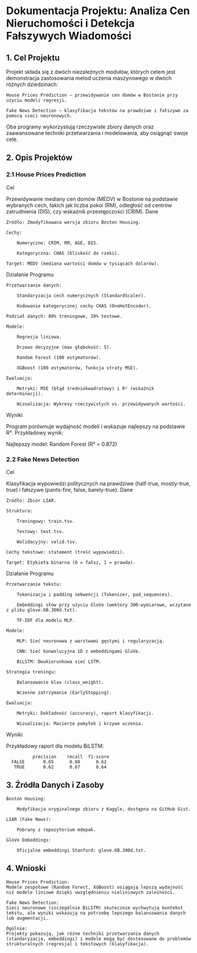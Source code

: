 # Dokumentacja Projektu: Analiza Cen Nieruchomości i Detekcja Fałszywych Wiadomości
## 1. Cel Projektu

Projekt składa się z dwóch niezależnych modułów, których celem jest demonstracja zastosowania metod uczenia maszynowego w dwóch różnych dziedzinach:

    House Prices Prediction – przewidywanie cen domów w Bostonie przy użyciu modeli regresji.

    Fake News Detection – klasyfikacja tekstów na prawdziwe i fałszywe za pomocą sieci neuronowych.

Oba programy wykorzystują rzeczywiste zbiory danych oraz zaawansowane techniki przetwarzania i modelowania, aby osiągnąć swoje cele.
## 2. Opis Projektów
### 2.1 House Prices Prediction
Cel

Przewidywanie mediany cen domów (MEDV) w Bostonie na podstawie wybranych cech, takich jak liczba pokoi (RM), odległość od centrów zatrudnienia (DIS), czy wskaźnik przestępczości (CRIM).
Dane

    Źródło: Zmodyfikowana wersja zbioru Boston Housing.

    Cechy:

        Numeryczne: CRIM, RM, AGE, DIS.

        Kategoryczna: CHAS (bliskość do rzeki).

    Target: MEDV (mediana wartości domów w tysiącach dolarów).

Działanie Programu

    Przetwarzanie danych:

        Standaryzacja cech numerycznych (StandardScaler).

        Kodowanie kategorycznej cechy CHAS (OneHotEncoder).

    Podział danych: 80% treningowe, 20% testowe.

    Modele:

        Regresja liniowa.

        Drzewo decyzyjne (max głębokość: 5).

        Random Forest (100 estymatorów).

        XGBoost (100 estymatorów, funkcja straty MSE).

    Ewaluacja:

        Metryki: MSE (błąd średniokwadratowy) i R² (wskaźnik determinacji).

        Wizualizacja: Wykresy rzeczywistych vs. przewidywanych wartości.

Wyniki

Program porównuje wydajność modeli i wskazuje najlepszy na podstawie R². Przykładowy wynik:

Najlepszy model: Random Forest (R² = 0.872)

### 2.2 Fake News Detection
Cel

Klasyfikacja wypowiedzi politycznych na prawdziwe (half-true, mostly-true, true) i fałszywe (pants-fire, false, barely-true).
Dane

    Źródło: Zbiór LIAR.

    Struktura:

        Treningowy: train.tsv.

        Testowy: test.tsv.

        Walidacyjny: valid.tsv.

    Cechy tekstowe: statement (treść wypowiedzi).

    Target: Etykieta binarna (0 = fałsz, 1 = prawda).

Działanie Programu

    Przetwarzanie tekstu:

        Tokenizacja i padding sekwencji (Tokenizer, pad_sequences).

        Embeddingi słów przy użyciu GloVe (wektory 300-wymiarowe, wczytane z pliku glove.6B.300d.txt).

        TF-IDF dla modelu MLP.

    Modele:

        MLP: Sieć neuronowa z warstwami gęstymi i regularyzacją.

        CNN: Sieć konwolucyjna 1D z embeddingami GloVe.

        BiLSTM: Dwukierunkowa sieć LSTM.

    Strategia treningu:

        Balansowanie klas (class_weight).

        Wczesne zatrzymanie (EarlyStopping).

    Ewaluacja:

        Metryki: Dokładność (accuracy), raport klasyfikacji.

        Wizualizacja: Macierze pomyłek i krzywe uczenia.

Wyniki

Przykładowy raport dla modelu BiLSTM:

              precision    recall  f1-score  
      FALSE       0.65      0.60      0.62  
       TRUE       0.62      0.67      0.64  

## 3. Źródła Danych i Zasoby

    Boston Housing:

        Modyfikacja oryginalnego zbioru z Kaggle, dostępna na GitHub Gist.

    LIAR (Fake News):

        Pobrany z repozytorium mdepak.

    GloVe Embeddings:

        Oficjalne embeddingi Stanford: glove.6B.300d.txt.

## 4. Wnioski

    House Prices Prediction:
    Modele zespołowe (Random Forest, XGBoost) osiągają lepszą wydajność niż modele liniowe dzięki uwzględnieniu nieliniowych zależności.

    Fake News Detection:
    Sieci neuronowe (szczególnie BiLSTM) skutecznie wychwytują kontekst tekstu, ale wyniki wskazują na potrzebę lepszego balansowania danych lub augmentacji.

    Ogólnie:
    Projekty pokazują, jak różne techniki przetwarzania danych (standaryzacja, embeddingi) i modele mogą być dostosowane do problemów strukturalnych (regresja) i tekstowych (klasyfikacja).
